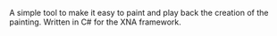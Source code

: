 A simple tool to make it easy to paint and play back the creation of the painting. Written in C# for the XNA framework.